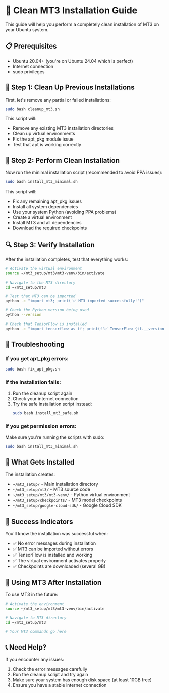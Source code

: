 # 🚀 Clean MT3 Installation Guide

This guide will help you perform a completely clean installation of MT3 on your Ubuntu system.

## 📋 Prerequisites

- Ubuntu 20.04+ (you're on Ubuntu 24.04 which is perfect)
- Internet connection
- sudo privileges

## 🧹 Step 1: Clean Up Previous Installations

First, let's remove any partial or failed installations:

```bash
sudo bash cleanup_mt3.sh
```

This script will:
- Remove any existing MT3 installation directories
- Clean up virtual environments
- Fix the apt_pkg module issue
- Test that apt is working correctly

## 🎯 Step 2: Perform Clean Installation

Now run the minimal installation script (recommended to avoid PPA issues):

```bash
sudo bash install_mt3_minimal.sh
```

This script will:
- Fix any remaining apt_pkg issues
- Install all system dependencies
- Use your system Python (avoiding PPA problems)
- Create a virtual environment
- Install MT3 and all dependencies
- Download the required checkpoints

## 🔍 Step 3: Verify Installation

After the installation completes, test that everything works:

```bash
# Activate the virtual environment
source ~/mt3_setup/mt3/mt3-venv/bin/activate

# Navigate to the MT3 directory
cd ~/mt3_setup/mt3

# Test that MT3 can be imported
python -c "import mt3; print('✅ MT3 imported successfully!')"

# Check the Python version being used
python --version

# Check that TensorFlow is installed
python -c "import tensorflow as tf; print(f'✅ TensorFlow {tf.__version__} installed')"
```

## 🚨 Troubleshooting

### If you get apt_pkg errors:
```bash
sudo bash fix_apt_pkg.sh
```

### If the installation fails:
1. Run the cleanup script again
2. Check your internet connection
3. Try the safe installation script instead:
   ```bash
   sudo bash install_mt3_safe.sh
   ```

### If you get permission errors:
Make sure you're running the scripts with sudo:
```bash
sudo bash install_mt3_minimal.sh
```

## 📁 What Gets Installed

The installation creates:
- `~/mt3_setup/` - Main installation directory
- `~/mt3_setup/mt3/` - MT3 source code
- `~/mt3_setup/mt3/mt3-venv/` - Python virtual environment
- `~/mt3_setup/checkpoints/` - MT3 model checkpoints
- `~/mt3_setup/google-cloud-sdk/` - Google Cloud SDK

## 🎉 Success Indicators

You'll know the installation was successful when:
- ✅ No error messages during installation
- ✅ MT3 can be imported without errors
- ✅ TensorFlow is installed and working
- ✅ The virtual environment activates properly
- ✅ Checkpoints are downloaded (several GB)

## 🔄 Using MT3 After Installation

To use MT3 in the future:

```bash
# Activate the environment
source ~/mt3_setup/mt3/mt3-venv/bin/activate

# Navigate to MT3 directory
cd ~/mt3_setup/mt3

# Your MT3 commands go here
```

## 📞 Need Help?

If you encounter any issues:
1. Check the error messages carefully
2. Run the cleanup script and try again
3. Make sure your system has enough disk space (at least 10GB free)
4. Ensure you have a stable internet connection
